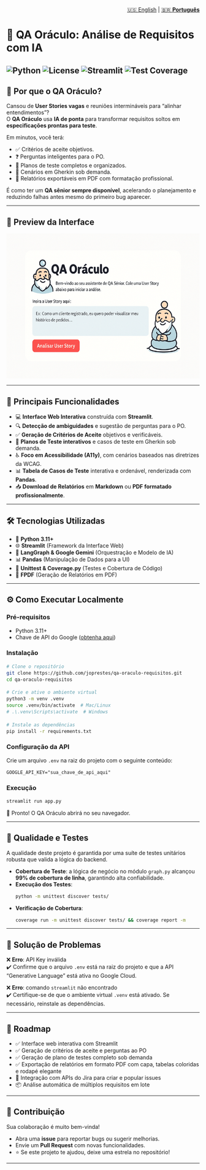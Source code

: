 <nav aria-label="Language switcher" style="text-align: right;">
  <a href="README.md">🇺🇸 English</a> | 
  <a href="README-pt.md" aria-current="page">🇧🇷 <strong>Português</strong></a>
</nav>

# 🔮 QA Oráculo: Análise de Requisitos com IA

![Python](https://img.shields.io/badge/python-3.11+-blue.svg)
![License](https://img.shields.io/badge/license-MIT-green.svg)
![Streamlit](https://img.shields.io/badge/Streamlit-App-red.svg)
![Test Coverage](https://img.shields.io/badge/coverage-99%25-brightgreen.svg)
---

## 🚀 Por que o QA Oráculo?

Cansou de **User Stories vagas** e reuniões intermináveis para “alinhar entendimentos”?  
O **QA Oráculo** usa **IA de ponta** para transformar requisitos soltos em **especificações prontas para teste**.  

Em minutos, você terá:  
- ✅ Critérios de aceite objetivos.  
- ❓ Perguntas inteligentes para o PO.  
- 📝 Planos de teste completos e organizados.  
- 🧪 Cenários em Gherkin sob demanda.  
- 📄 Relatórios exportáveis em PDF com formatação profissional.  

É como ter um **QA sênior sempre disponível**, acelerando o planejamento e reduzindo falhas antes mesmo do primeiro bug aparecer.  

---
## 📸 Preview da Interface

![QA Oráculo Demo](assets/qa_oraculo_cartoon_demo.gif)

---

## 🚀 Principais Funcionalidades

-   💻 **Interface Web Interativa** construída com **Streamlit**.  
-   🔍 **Detecção de ambiguidades** e sugestão de perguntas para o PO.  
-   ✅ **Geração de Critérios de Aceite** objetivos e verificáveis.  
-   📝 **Planos de Teste interativos** e casos de teste em Gherkin sob demanda.  
-   ♿ **Foco em Acessibilidade (A11y)**, com cenários baseados nas diretrizes da WCAG.  
-   📊 **Tabela de Casos de Teste** interativa e ordenável, renderizada com **Pandas**.  
-   📥 **Download de Relatórios** em **Markdown** ou **PDF formatado profissionalmente**.  

---

## 🛠️ Tecnologias Utilizadas

-   🐍 **Python 3.11+**  
-   🌐 **Streamlit** (Framework da Interface Web)  
-   🧠 **LangGraph & Google Gemini** (Orquestração e Modelo de IA)  
-   📊 **Pandas** (Manipulação de Dados para a UI)  
-   🧪 **Unittest & Coverage.py** (Testes e Cobertura de Código)  
-   📄 **FPDF** (Geração de Relatórios em PDF)  

---

## ⚙️ Como Executar Localmente

### Pré-requisitos
-   Python 3.11+  
-   Chave de API do Google ([obtenha aqui](https://aistudio.google.com/app/apikey))  

### Instalação
```bash
# Clone o repositório
git clone https://github.com/joprestes/qa-oraculo-requisitos.git
cd qa-oraculo-requisitos

# Crie e ative o ambiente virtual
python3 -m venv .venv
source .venv/bin/activate  # Mac/Linux
# .\.venv\Scripts\activate  # Windows

# Instale as dependências
pip install -r requirements.txt
```

### Configuração da API
Crie um arquivo `.env` na raiz do projeto com o seguinte conteúdo:  

```env
GOOGLE_API_KEY="sua_chave_de_api_aqui"
```

### Execução
```bash
streamlit run app.py
```

🎉 Pronto! O QA Oráculo abrirá no seu navegador.  

---

## 🧪 Qualidade e Testes

A qualidade deste projeto é garantida por uma suíte de testes unitários robusta que valida a lógica do backend.  

- **Cobertura de Teste**: a lógica de negócio no módulo `graph.py` alcançou **99% de cobertura de linha**, garantindo alta confiabilidade.  
- **Execução dos Testes**:  
  ```bash
  python -m unittest discover tests/
  ```
- **Verificação de Cobertura**:  
  ```bash
  coverage run -m unittest discover tests/ && coverage report -m
  ```

---

## 🤔 Solução de Problemas

❌ **Erro**: API Key inválida  
✔️ Confirme que o arquivo `.env` está na raiz do projeto e que a API “Generative Language” está ativa no Google Cloud.  

❌ **Erro**: comando `streamlit` não encontrado  
✔️ Certifique-se de que o ambiente virtual `.venv` está ativado. Se necessário, reinstale as dependências.  

---

## 📌 Roadmap

- ✅ Interface web interativa com Streamlit  
- ✅ Geração de critérios de aceite e perguntas ao PO  
- ✅ Geração de plano de testes completo sob demanda  
- ✅ Exportação de relatórios em formato PDF com capa, tabelas coloridas e rodapé elegante  
- 🔗 Integração com APIs do Jira para criar e popular issues  
- 📦 Análise automática de múltiplos requisitos em lote  

---

## 🤝 Contribuição

Sua colaboração é muito bem-vinda!  
- Abra uma **issue** para reportar bugs ou sugerir melhorias.  
- Envie um **Pull Request** com novas funcionalidades.  
- ⭐ Se este projeto te ajudou, deixe uma estrela no repositório!  

---
